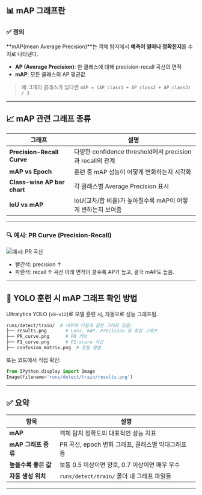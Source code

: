 ## 📊 mAP 그래프란

### ✅ 정의

\*\*mAP(mean Average Precision)\*\*는 객체 탐지에서 **예측이 얼마나 정확한지**를 수치로 나타낸다.

* **AP (Average Precision)**: 한 클래스에 대해 precision-recall 곡선의 면적
* **mAP**: 모든 클래스의 AP 평균값

> 예: 3개의 클래스가 있다면
> `mAP = (AP_class1 + AP_class2 + AP_class3) / 3`

---

## 📈 mAP 관련 그래프 종류

| 그래프                         | 설명                                               |
| --------------------------- | ------------------------------------------------ |
| **Precision-Recall Curve**  | 다양한 confidence threshold에서 precision과 recall의 관계 |
| **mAP vs Epoch**            | 훈련 중 mAP 성능이 어떻게 변화하는지 시각화                       |
| **Class-wise AP bar chart** | 각 클래스별 Average Precision 표시                      |
| **IoU vs mAP**              | IoU(교차/합 비율)가 높아질수록 mAP이 어떻게 변하는지 보여줌            |

---

### 🔍 예시: PR Curve (Precision-Recall)

![예시: PR 곡선](https://raw.githubusercontent.com/ultralytics/yolov5/master/docs/images/pr_curve.png)

* 빨간색: precision ↑
* 파란색: recall ↑
  곡선 아래 면적이 클수록 AP가 높고, 결국 mAP도 높음.

---

## 🧪 YOLO 훈련 시 mAP 그래프 확인 방법

Ultralytics YOLO (`v8~v12`)로 모델 훈련 시, 자동으로 성능 그래프됨.

```bash
runs/detect/train/  # 내부에 다음과 같은 그래프 있음:
├── results.png       # Loss, mAP, Precision 등 종합 그래프
├── PR_curve.png      # PR 커브
├── F1_curve.png      # F1-score 곡선
├── confusion_matrix.png  # 혼동 행렬
```

또는 코드에서 직접 확인:

```python
from IPython.display import Image
Image(filename='runs/detect/train/results.png')
```

---

## ✅ 요약

| 항목             | 설명                                |
| -------------- | --------------------------------- |
| **mAP**        | 객체 탐지 정확도의 대표적인 성능 지표             |
| **mAP 그래프 종류** | PR 곡선, epoch 변화 그래프, 클래스별 막대그래프 등 |
| **높을수록 좋은 값**  | 보통 0.5 이상이면 양호, 0.7 이상이면 매우 우수    |
| **자동 생성 위치**   | `runs/detect/train/` 폴더 내 그래프 파일들 |

---
